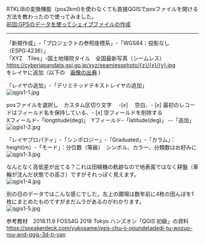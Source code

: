 RTKLIBの変換機能（pos2kml)を使わなくても直接QGISでposファイルを開ける方法を教わったので使ってみました。  
[前回:GPSのデータを使ってシェイプファイルの作成](https://github.com/mnltake/gpsnavi/blob/master/GPSのデータを使ってシェイプファイルの作成.md)  
  
---  
「新規作成」-「プロジェクトの参照座標系」-「WGS84：投影なし（ESPG:4236）」  
「XYZ　Tiles」-国土地理院タイル　全国最新写真（シームレス）https://cyberjapandata.gsi.go.jp/xyz/seamlessphoto/{z}/{x}/{y}.jpg  
をレイヤに追加（以下の　[画像の出典](https://maps.gsi.go.jp/development/ichiran.html) )  
  
「レイヤの追加」-「デリミテッドテキストレイヤの追加」  
![qgis1-1.jpg](/image/100e0d77-6ffd-d799-f9ea-b9ed784084ef.jpeg)  
  
posファイルを選択し　カスタム区切り文字   　-[x]  　空白、- [x] 最初のレコードはフィールド名を保持している、- [x] 空フィールドを削除する  
Xフィールド-「longtitude(deg)」　Yフィールド-「latitude(deg)」  --「追加」  
![qgis1-2.jpg](/image/e8c301f6-2d7c-f6b9-3620-1bd397461946.jpeg)  
  
「レイヤプロパティ」-「シンポロジー」-「Graduated」-「カラム」：height(m）-「モード」：分位数（等級）　シンボル、カラー、分類数はお好みに  
![qgis1-3.jpg](/image/6eccd04d-cba6-3865-17e8-4d44a745c8e1.jpeg)  
  
  
なんとなく高低差が出てる？これは田植機の軌跡なので地表面ではなく耕盤（車輪が沈んだ状態での高さ）ですがそれっぽく見えます。  
![qgis1-4.jpg](/image/f3c57262-dc6a-7e6a-e094-ed5d6c67ed23.jpeg)  
  
別の日のデータではこんな感じでした。左上の圃場は数年前に4枚の田んぼを1枚にまとめたものですがまだムラがあるのがわかります。  
![qgis1-5.jpg](/image/38bf9599-ba54-89c7-4d0c-aad02dc519b4.jpeg)  
  
参考教材　2018.11.9 FOSS4G 2018 Tokyo ハンズオン「QGIS 初級」の資料　  
https://speakerdeck.com/yukosame/qgis-chu-ji-opundetadedi-tu-wozuo-rou-and-qgis-3d-ti-yan  
  
  
